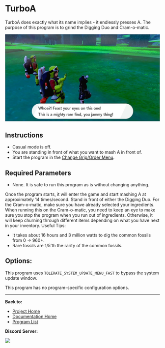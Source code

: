 # TurboA

TurboA does exactly what its name implies - it endlessly presses A. The purpose of this program is to grind the Digging Duo and Cram-o-matic.

<img src="images/TurboA.png" width="800">

## Instructions

- Casual mode is off.
- You are standing in front of what you want to mash A in front of.
- Start the program in the [Change Grip/Order Menu](../Appendix/ChangeGripOrderMenu.md).

## Required Parameters

- None. It is safe to run this program as is without changing anything.

Once the program starts, it will enter the game and start mashing A at approximately 14 times/second. 
Stand in front of either the Digging Duo. For the Cram-o-matic, make sure you have already selected your ingredients. When running this on the Cram-o-matic, you need to keep an eye to make sure you stop the program when you run out of ingredients. Otherwise, it will keep churning through different items depending on what you have next in your inventory.
Useful Tips:

- It takes about 16 hours and 3 million watts to dig the common fossils from 0 -> 960+.
- Rare fossils are 1/5’th the rarity of the common fossils.

## Options:

This program uses [`TOLERATE_SYSTEM_UPDATE_MENU_FAST`](../Appendix/GlobalSettings.md#tolerate-system-update-menu-fast) to bypass the system update window.

This program has no program-specific configuration options.




<hr>

**Back to:**
- [Project Home](/README.md)
- [Documentation Home](/Documentation/README.md)
- [Program List](/Documentation/ProgramList.md)

**Discord Server:** 

[<img src="https://canary.discordapp.com/api/guilds/695809740428673034/widget.png?style=banner2">](https://discord.gg/cQ4gWxN)
